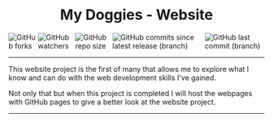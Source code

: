 <h1 align="center">My Doggies - Website</h1>

<span style="display: flex; justify-content: center; flex-direction: row;">
    <img alt="GitHub forks" src="https://img.shields.io/github/forks/JordanPicton/my-doggies?style=plastic&color=%239F2B68"> <img alt="GitHub watchers" src="https://img.shields.io/github/watchers/JordanPicton/my-doggies?style=plastic&color=%239F2B68"> <img alt="GitHub repo size" src="https://img.shields.io/github/repo-size/JordanPicton/my-doggies?style=plastic&color=%239F2B68"> <img alt="GitHub commits since latest release (branch)" src="https://img.shields.io/github/commits-since/JordanPicton/my-doggies/development?style=plastic&color=%239F2B68"> <img alt="GitHub last commit (branch)" src="https://img.shields.io/github/last-commit/JordanPicton/my-doggies/development?display_timestamp=author&style=plastic&color=%239F2B68">

</span>

<hr>

This website project is the first of many that allows me to explore what I know and can do with the web development skills I've gained.

Not only that but when this project is completed I will host the webpages with GitHub pages to give a better look at the website project.

<hr>
